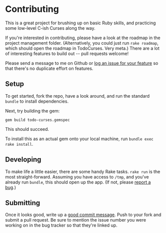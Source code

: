 # Contributing

This is a great project for brushing up on basic Ruby skills,
and practicing some low-level C-ish Curses along the way.

If you're interested in contributing, please have a look at the
roadmap in the project management folder.
(Alternatively, you could just run `rake roadmap`, which should
open the roadmap in TodoCurses. Very meta.)
There are a lot of interesting features to build out --
pull requests welcome!

Please send a message to me on Github or
[log an issue for your feature][bugtracker] so that there's no
duplicate effort on features.

## Setup

To get started, fork the repo, have a look around, and run the
standard `bundle` to install dependencies.

Next, try building the gem:

    gem build todo-curses.gemspec

This should succeed.

To install this as an actual gem onto your local machine,
run `bundle exec rake install`.

## Developing

To make life a little easier, there are some handy Rake tasks.
`rake run` is the most straight-forward. Assuming you have access
to `/tmp`, and you've already run `bundle`, this should open up
the app. (If not, please [report a bug][bugtracker].)

## Submitting

Once it looks good, write up a [good commit message][commit].
Push to your fork and submit a pull request. Be sure to mention
the issue number you were working on in the bug tracker so that
they're linked up.

[bugtracker]: https://github.com/lorentrogers/todo-curses/issues
[commit]: http://tbaggery.com/2008/04/19/a-note-about-git-commit-messages.html

